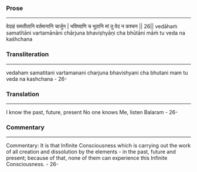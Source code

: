 ### Prose 
 --- 
वेदाहं समतीतानि वर्तमानानि चार्जुन |
भविष्याणि च भूतानि मां तु वेद न कश्चन || 26||
vedāhaṁ samatītāni vartamānāni chārjuna
bhaviṣhyāṇi cha bhūtāni māṁ tu veda na kaśhchana

### Transliteration 
 --- 
vedaham samatitani vartamanani charjuna bhavishyani cha bhutani mam tu veda na kashchana - 26-

### Translation 
 --- 
I know the past, future, present No one knows Me, listen Balaram - 26-

### Commentary 
 --- 
Commentary: It is that Infinite Consciousness which is carrying out the work of all creation and dissolution by the elements - in the past, future and present; because of that, none of them can experience this Infinite Consciousness. - 26-